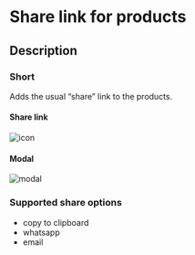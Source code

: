 # Share link for products

## Description
### Short
Adds the usual “share” link to the products.
#### Share link
![icon](https://github.com/user-attachments/assets/1e9d9d87-de60-4f69-bddb-d6379f79c096)
#### Modal
![modal](https://github.com/user-attachments/assets/a47e0dc6-364a-45b1-b78e-441cfa772570)

### Supported share options
* copy to clipboard
* whatsapp
* email